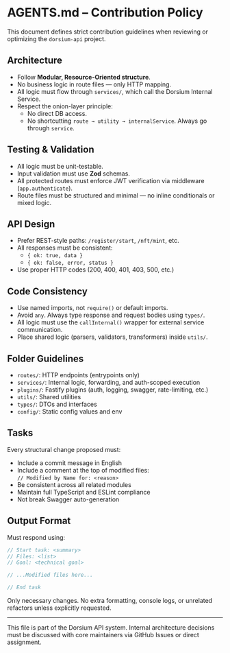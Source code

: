 # AGENTS.md – Contribution Policy

This document defines strict contribution guidelines when reviewing or optimizing the `dorsium-api` project.

## Architecture

- Follow **Modular, Resource-Oriented structure**.
- No business logic in route files — only HTTP mapping.
- All logic must flow through `services/`, which call the Dorsium Internal Service.
- Respect the onion-layer principle:
  - No direct DB access.
  - No shortcutting `route → utility → internalService`. Always go through `service`.

## Testing & Validation

- All logic must be unit-testable.
- Input validation must use **Zod** schemas.
- All protected routes must enforce JWT verification via middleware (`app.authenticate`).
- Route files must be structured and minimal — no inline conditionals or mixed logic.

## API Design

- Prefer REST-style paths: `/register/start`, `/nft/mint`, etc.
- All responses must be consistent:  
  - `{ ok: true, data }`  
  - `{ ok: false, error, status }`
- Use proper HTTP codes (200, 400, 401, 403, 500, etc.)

## Code Consistency

- Use named imports, not `require()` or default imports.
- Avoid `any`. Always type response and request bodies using `types/`.
- All logic must use the `callInternal()` wrapper for external service communication.
- Place shared logic (parsers, validators, transformers) inside `utils/`.

## Folder Guidelines

- `routes/`: HTTP endpoints (entrypoints only)
- `services/`: Internal logic, forwarding, and auth-scoped execution
- `plugins/`: Fastify plugins (auth, logging, swagger, rate-limiting, etc.)
- `utils/`: Shared utilities
- `types/`: DTOs and interfaces
- `config/`: Static config values and env

## Tasks

Every structural change proposed must:

- Include a commit message in English
- Include a comment at the top of modified files:  
  `// Modified by Name for: <reason>`
- Be consistent across all related modules
- Maintain full TypeScript and ESLint compliance
- Not break Swagger auto-generation

## Output Format

Must respond using:
```ts
// Start task: <summary>
// Files: <list>
// Goal: <technical goal>

// ...Modified files here...

// End task
```

Only necessary changes. No extra formatting, console logs, or unrelated refactors unless explicitly requested.

---

This file is part of the Dorsium API system. Internal architecture decisions must be discussed with core maintainers via GitHub Issues or direct assignment.
